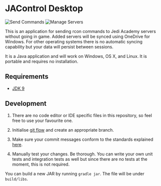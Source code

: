 # JAControl Desktop

![Send Commands](https://i.imgur.com/5HE8mLc.png)
![Manage Servers](https://i.imgur.com/qDGaJc4.png)

This is an application for sending rcon commands to Jedi Academy servers without going in game. Added servers will be synced using OneDrive for Windows. For other operating systems there is no automatic syncing capability but your data will persist between sessions.

It is a Java application and will work on Windows, OS X, and Linux. It is portable and requires no installation.

## Requirements

- [JDK 9](https://www.oracle.com/technetwork/java/javase/downloads/jre9-downloads-3848532.html)

## Development

1. There are no code editor or IDE specific files in this repository, so feel free to use your favourite one.

2. Initialise [git flow](https://github.com/nvie/gitflow) and create an appropriate branch.

3. Make sure your commit messages conform to the standards explained [here](https://github.com/pvdlg/conventional-changelog-metahub#commit-types).

4. Manually test your changes. Be thorough. You can write your own unit tests and integration tests as well but since there are no tests at the moment, this is not required.

You can build a new JAR by running `gradle jar`. The file will be under `build/libs`.
